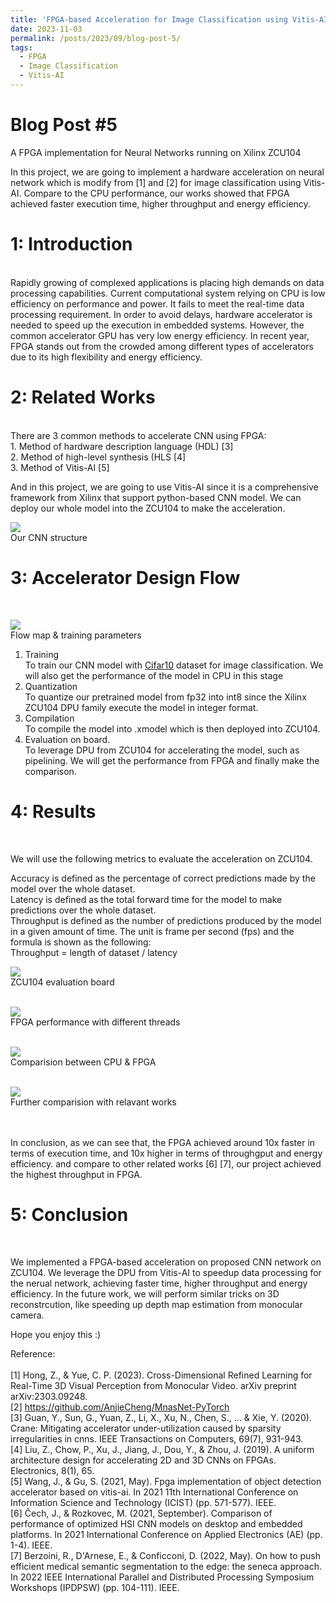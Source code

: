 ```yaml
---
title: 'FPGA-based Acceleration for Image Classification using Vitis-AI'
date: 2023-11-03
permalink: /posts/2023/09/blog-post-5/
tags:
  - FPGA
  - Image Classification
  - Vitis-AI
---
```


Blog Post #5
======
A FPGA implementation for Neural Networks running on Xilinx ZCU104


In this project, we are going to implement a hardware acceleration on neural network which is modify from [1] and [2] for image classification using Vitis-AI. Compare to the CPU performance, our works showed that FPGA achieved faster execution time, higher throughput and energy efficiency.


1: Introduction 
======
<br>
Rapidly growing of complexed applications is placing high demands on data processing capabilities. Current computational system relying on CPU is low efficiency on performance and power. It fails to meet the real-time data processing requirement. In order to avoid delays, hardware accelerator is needed to speed up the execution in embedded systems. However, the common accelerator GPU has very low energy efficiency. In recent year, FPGA stands out from the crowded among different types of accelerators due to its high flexibility and energy efficiency. 



2: Related Works 
======
<br>
There are 3 common methods to accelerate CNN using FPGA: <br>
1.  Method of hardware description language (HDL) [3] <br>
2.  Method of high-level synthesis (HLS [4] <br>
3.  Method of Vitis-AI [5] <br>

And in this project, we are going to use Vitis-AI since it is a comprehensive framework from Xilinx that support python-based CNN model. We can deploy our whole model into the ZCU104 to make the acceleration. <br>

![](/images/post5-1.png)
<br> Our CNN structure <br>

3: Accelerator Design Flow
======
<br>

![](/images/post5-2.png)
<br> Flow map & training parameters <br>

1.  Training <br>
To train our CNN model with [Cifar10](https://www.cs.toronto.edu/~kriz/cifar.html) dataset for image classification. We will also get the performance of the model in CPU in this stage<br>
2.  Quantization <br>
To quantize our pretrained model from fp32 into int8 since the Xilinx ZCU104 DPU family execute the model in integer format. <br>
3.  Compilation <br>
To compile the model into .xmodel which is then deployed into ZCU104. <br>
4.  Evaluation on board. <br>
To leverage DPU from ZCU104 for accelerating the model, such as pipelining. We will get the performance from FPGA and finally make the comparison. <br>


4: Results
======
<br>

We will use the following metrics to evaluate the acceleration on ZCU104. <br>

Accuracy is defined as the percentage of correct predictions made by the model over the whole dataset. <br>
Latency is defined as the total forward time for the model to make predictions over the whole dataset. <br>
Throughput is defined as the number of predictions produced by the model in a given amount of time. The unit is frame per second (fps) and the formula is shown as the following: <br>
Throughput  =  length of dataset / latency <br>

![](/images/post5-3.png)
<br> ZCU104 evaluation board <br> <br> 

![](/images/post5-4.png)
<br> FPGA performance with different threads <br> <br> 

![](/images/post5-5.png)
<br> Comparision between CPU & FPGA <br> <br> 

![](/images/post5-6.png)
<br> Further comparision with relavant works <br> <br> 

<br>
In conclusion, as we can see that, the FPGA achieved around 10x faster in terms of execution time, and 10x higher in terms of throughgput and energy efficiency. and compare to other related works [6] [7], our project achieved the highest throughput in FPGA. 
<br>

5: Conclusion
======
<br>

We implemented a FPGA-based acceleration on proposed CNN network on ZCU104. We leverage the DPU from Vitis-AI to speedup data processing for the nerual network, achieving faster time, higher throughput and energy efficiency. In the future work, we will perform similar tricks on 3D reconstrcution, like speeding up depth map estimation from monocular camera. 
<br>

Hope you enjoy this :)

Reference:<br>
<br>[1] Hong, Z., & Yue, C. P. (2023). Cross-Dimensional Refined Learning for Real-Time 3D Visual Perception from Monocular Video. arXiv preprint arXiv:2303.09248.
<br>[2] https://github.com/AnjieCheng/MnasNet-PyTorch
<br>[3] Guan, Y., Sun, G., Yuan, Z., Li, X., Xu, N., Chen, S., ... & Xie, Y. (2020). Crane: Mitigating accelerator under-utilization caused by sparsity irregularities in cnns. IEEE Transactions on Computers, 69(7), 931-943. 
<br>[4] Liu, Z., Chow, P., Xu, J., Jiang, J., Dou, Y., & Zhou, J. (2019). A uniform architecture design for accelerating 2D and 3D CNNs on FPGAs. Electronics, 8(1), 65.
<br>[5] Wang, J., & Gu, S. (2021, May). Fpga implementation of object detection accelerator based on vitis-ai. In 2021 11th International Conference on Information Science and Technology (ICIST) (pp. 571-577). IEEE.
<br>[6] Čech, J., & Rozkovec, M. (2021, September). Comparison of performance of optimized HSI CNN models on desktop and embedded platforms. In 2021 International Conference on Applied Electronics (AE) (pp. 1-4). IEEE. 
<br>[7] Berzoini, R., D'Arnese, E., & Conficconi, D. (2022, May). On how to push efficient medical semantic segmentation to the edge: the seneca approach. In 2022 IEEE International Parallel and Distributed Processing Symposium Workshops (IPDPSW) (pp. 104-111). IEEE. 
